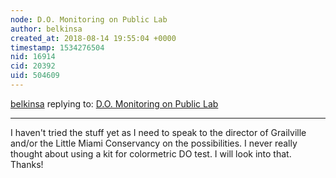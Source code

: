 ```yaml
---
node: D.O. Monitoring on Public Lab
author: belkinsa
created_at: 2018-08-14 19:55:04 +0000
timestamp: 1534276504
nid: 16914
cid: 20392
uid: 504609
---
```




[belkinsa](../profile/belkinsa) replying to: [D.O. Monitoring on Public Lab](../notes/belkinsa/08-11-2018/d-o-monitoring-on-public-lab)

----
I haven't tried the stuff yet as I need to speak to the director of Grailville and/or the Little Miami Conservancy on the possibilities. I never really thought about using a kit for colormetric DO test. I will look into that. Thanks!